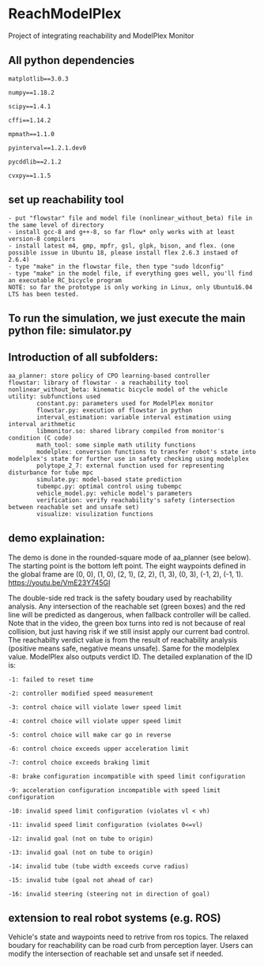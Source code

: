 # ReachModelPlex
Project of integrating reachability and ModelPlex Monitor

## All python dependencies

    matplotlib==3.0.3

    numpy==1.18.2

    scipy==1.4.1

    cffi==1.14.2

    mpmath==1.1.0

    pyinterval==1.2.1.dev0

    pycddlib==2.1.2

    cvxpy==1.1.5

## set up reachability tool
    - put "flowstar" file and model file (nonlinear_without_beta) file in the same level of directory
    - install gcc-8 and g++-8, so far flow* only works with at least version-8 compilers
    - install latest m4, gmp, mpfr, gsl, glpk, bison, and flex. (one possible issue in Ubuntu 18, please install flex 2.6.3 instaed of 2.6.4)
    - type "make" in the flowstar file, then type "sudo ldconfig"
    - type "make" in the model file, if everything goes well, you'll find an executable RC_bicycle program
    NOTE: so far the prototype is only working in Linux, only Ubuntu16.04 LTS has been tested.

## To run the simulation, we just execute the main python file: simulator.py

## Introduction of all subfolders:
    aa_planner: store policy of CPO learning-based controller
    flowstar: library of flowstar - a reachability tool
    nonlinear_without_beta: kinematic bicycle model of the vehicle
    utility: subfunctions used
            constant.py: parameters used for ModelPlex monitor
            flowstar.py: execution of flowstar in python
            interval_estimation: variable interval estimation using interval arithmetic
            libmonitor.so: shared library compiled from monitor's condition (C code)
            math_tool: some simple math utility functions
            modelplex: conversion functions to transfer robot's state into modelplex's state for further use in safety checking using modelplex
            polytope_2_7: external function used for representing disturbance for tube mpc
            simulate.py: model-based state prediction
            tubempc.py: optimal control using tubempc
            vehicle_model.py: vehicle model's parameters
            verification: verify reachability's safety (intersection between reachable set and unsafe set)
            visualize: visulization functions
            
## demo explaination:
The demo is done in the rounded-square mode of aa_planner (see below). The starting point is the bottom left point. The eight waypoints defined in the global     frame are (0, 0), (1, 0), (2, 1), (2, 2), (1, 3), (0, 3), (-1, 2), (-1, 1). https://youtu.be/VmE23Y745GI

The double-side red track is the safety boudary used by reachability analysis. Any intersection of the reachable set (green boxes) and the red line will be       predicted as dangerous, when fallback controller will be called. Note that in the video, the green box turns into red is not because of real collision, but       just having risk if we still insist apply our current bad control. The reachabilty verdict value is from the result of reachability analysis (positive means       safe, negative means unsafe). Same for the modelplex value. ModelPlex also outputs verdict ID. The detailed explanation of the ID is:
    
    -1: failed to reset time
    
    -2: controller modified speed measurement
    
    -3: control choice will violate lower speed limit
    
    -4: control choice will violate upper speed limit
    
    -5: control choice will make car go in reverse
    
    -6: control choice exceeds upper acceleration limit
    
    -7: control choice exceeds braking limit
    
    -8: brake configuration incompatible with speed limit configuration
    
    -9: acceleration configuration incompatible with speed limit configuration
    
    -10: invalid speed limit configuration (violates vl < vh)
    
    -11: invalid speed limit configuration (violates 0<=vl)
    
    -12: invalid goal (not on tube to origin)
    
    -13: invalid goal (not on tube to origin)
    
    -14: invalid tube (tube width exceeds curve radius)
    
    -15: invalid tube (goal not ahead of car)
    
    -16: invalid steering (steering not in direction of goal)
    
## extension to real robot systems (e.g. ROS)
Vehicle's state and waypoints need to retrive from ros topics. The relaxed boudary for reachability can be road curb from perception layer. Users can modify the intersection of reachable set and unsafe set if needed.
    
